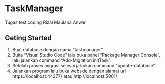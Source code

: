 # TaskManager
 Tugas test coding Rizal Maulana Anwar

 ## Geting Started
 1.	Buat database dengan nama “taskmanager”. 
 2.	Buka “Visual Studio Code” lalu buka panel “Package Manager Console”, lalu jalankan command “Add-Migration initTask”. 
 3.	Setelah proses migrasi selesai jalankan command “update-database”.
 4.	Jalankan program lalu buka webside dengan alamat url https://localhost:44377/ atau http://localhost:5001/ 
